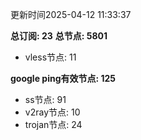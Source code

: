 更新时间2025-04-12 11:33:37

**总订阅: 23**
**总节点: 5801**
- vless节点: 11

**google ping有效节点: 125**
- ss节点: 91
- v2ray节点: 10
- trojan节点: 24
